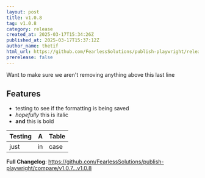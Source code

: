 ```yaml
---
layout: post
title: v1.0.8
tag: v1.0.8
category: release
created_at: 2025-03-17T15:34:26Z
published_at: 2025-03-17T15:37:12Z
author_name: thetif
html_url: https://github.com/FearlessSolutions/publish-playwright/releases/tag/v1.0.8
prerelease: false
---
```


Want to make sure we aren't removing anything above this last line

## Features
* testing to see if the formatting is being saved
* *hopefully* this is italic
* **and** this is bold

|Testing|A|Table|
|---|---|---|
|just|in|case|

**Full Changelog**: https://github.com/FearlessSolutions/publish-playwright/compare/v1.0.7...v1.0.8

